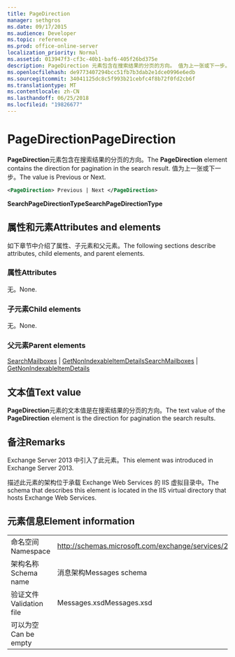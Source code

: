 ```yaml
---
title: PageDirection
manager: sethgros
ms.date: 09/17/2015
ms.audience: Developer
ms.topic: reference
ms.prod: office-online-server
localization_priority: Normal
ms.assetid: 013947f3-cf3c-40b1-baf6-405f26bd375e
description: PageDirection 元素包含在搜索结果的分页的方向。 值为上一张或下一步。
ms.openlocfilehash: de9773407294bcc51fb7b3dab2e1dce0996e6edb
ms.sourcegitcommit: 34041125dc8c5f993b21cebfc4f8b72f0fd2cb6f
ms.translationtype: MT
ms.contentlocale: zh-CN
ms.lasthandoff: 06/25/2018
ms.locfileid: "19826677"
---
```

# <a name="pagedirection"></a><span data-ttu-id="f574b-104">PageDirection</span><span class="sxs-lookup"><span data-stu-id="f574b-104">PageDirection</span></span>

<span data-ttu-id="f574b-105">**PageDirection**元素包含在搜索结果的分页的方向。</span><span class="sxs-lookup"><span data-stu-id="f574b-105">The **PageDirection** element contains the direction for pagination in the search result.</span></span> <span data-ttu-id="f574b-106">值为上一张或下一步。</span><span class="sxs-lookup"><span data-stu-id="f574b-106">The value is Previous or Next.</span></span> 
  
```XML
<PageDirection> Previous | Next </PageDirection>
```

 <span data-ttu-id="f574b-107">**SearchPageDirectionType**</span><span class="sxs-lookup"><span data-stu-id="f574b-107">**SearchPageDirectionType**</span></span>
## <a name="attributes-and-elements"></a><span data-ttu-id="f574b-108">属性和元素</span><span class="sxs-lookup"><span data-stu-id="f574b-108">Attributes and elements</span></span>

<span data-ttu-id="f574b-109">如下章节中介绍了属性、子元素和父元素。</span><span class="sxs-lookup"><span data-stu-id="f574b-109">The following sections describe attributes, child elements, and parent elements.</span></span>
  
### <a name="attributes"></a><span data-ttu-id="f574b-110">属性</span><span class="sxs-lookup"><span data-stu-id="f574b-110">Attributes</span></span>

<span data-ttu-id="f574b-111">无。</span><span class="sxs-lookup"><span data-stu-id="f574b-111">None.</span></span>
  
### <a name="child-elements"></a><span data-ttu-id="f574b-112">子元素</span><span class="sxs-lookup"><span data-stu-id="f574b-112">Child elements</span></span>

<span data-ttu-id="f574b-113">无。</span><span class="sxs-lookup"><span data-stu-id="f574b-113">None.</span></span>
  
### <a name="parent-elements"></a><span data-ttu-id="f574b-114">父元素</span><span class="sxs-lookup"><span data-stu-id="f574b-114">Parent elements</span></span>

<span data-ttu-id="f574b-115">[SearchMailboxes](searchmailboxes.md) | [GetNonIndexableItemDetails](getnonindexableitemdetails.md)</span><span class="sxs-lookup"><span data-stu-id="f574b-115">[SearchMailboxes](searchmailboxes.md) | [GetNonIndexableItemDetails](getnonindexableitemdetails.md)</span></span>
  
## <a name="text-value"></a><span data-ttu-id="f574b-116">文本值</span><span class="sxs-lookup"><span data-stu-id="f574b-116">Text value</span></span>

<span data-ttu-id="f574b-117">**PageDirection**元素的文本值是在搜索结果的分页的方向。</span><span class="sxs-lookup"><span data-stu-id="f574b-117">The text value of the **PageDirection** element is the direction for pagination the search results.</span></span> 
  
## <a name="remarks"></a><span data-ttu-id="f574b-118">备注</span><span class="sxs-lookup"><span data-stu-id="f574b-118">Remarks</span></span>

<span data-ttu-id="f574b-119">Exchange Server 2013 中引入了此元素。</span><span class="sxs-lookup"><span data-stu-id="f574b-119">This element was introduced in Exchange Server 2013.</span></span>
  
<span data-ttu-id="f574b-120">描述此元素的架构位于承载 Exchange Web Services 的 IIS 虚拟目录中。</span><span class="sxs-lookup"><span data-stu-id="f574b-120">The schema that describes this element is located in the IIS virtual directory that hosts Exchange Web Services.</span></span>
  
## <a name="element-information"></a><span data-ttu-id="f574b-121">元素信息</span><span class="sxs-lookup"><span data-stu-id="f574b-121">Element information</span></span>

|||
|:-----|:-----|
|<span data-ttu-id="f574b-122">命名空间</span><span class="sxs-lookup"><span data-stu-id="f574b-122">Namespace</span></span>  <br/> |http://schemas.microsoft.com/exchange/services/2006/messages  <br/> |
|<span data-ttu-id="f574b-123">架构名称</span><span class="sxs-lookup"><span data-stu-id="f574b-123">Schema name</span></span>  <br/> |<span data-ttu-id="f574b-124">消息架构</span><span class="sxs-lookup"><span data-stu-id="f574b-124">Messages schema</span></span>  <br/> |
|<span data-ttu-id="f574b-125">验证文件</span><span class="sxs-lookup"><span data-stu-id="f574b-125">Validation file</span></span>  <br/> |<span data-ttu-id="f574b-126">Messages.xsd</span><span class="sxs-lookup"><span data-stu-id="f574b-126">Messages.xsd</span></span>  <br/> |
|<span data-ttu-id="f574b-127">可以为空</span><span class="sxs-lookup"><span data-stu-id="f574b-127">Can be empty</span></span>  <br/> ||
   

